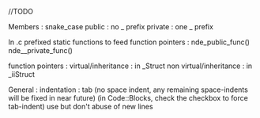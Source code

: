 //TODO

Members :
	snake_case
	public : no _ prefix
	private : one _ prefix

In .c
	prefixed static functions to feed function pointers :
		nde_public_func()
		nde__private_func()


function pointers :
	virtual/inheritance : in _Struct
	non virtual/inheritance : in _iiStruct


General :
	indentation : tab (no space indent, any remaining space-indents will be fixed in near future) (in Code::Blocks, check the checkbox to force tab-indent)
	use but don't abuse of new lines
